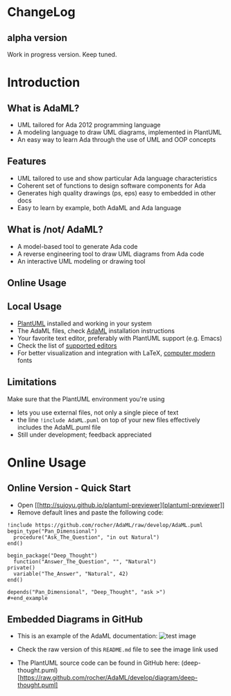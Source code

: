 # ChangeLog
## alpha version
Work in progress version. Keep tuned.

# Introduction
## What is AdaML?
- UML tailored for Ada 2012 programming language
- A modeling language to draw UML diagrams, implemented in PlantUML
- An easy way to learn Ada through the use of UML and OOP concepts

## Features
- UML tailored to use and show particular Ada language characteristics
- Coherent set of functions to design software components for Ada
- Generates high quality drawings (ps, eps) easy to embedded in other docs
- Easy to learn by example, both AdaML and Ada language

## What is /not/ AdaML?
- A model-based tool to generate Ada code
- A reverse engineering tool to draw UML diagrams from Ada code
- An interactive UML modeling or drawing tool

## Online Usage

## Local Usage
- [PlantUML](https://plantuml.com) installed and working in your system
- The AdaML files, check [AdaML](https://github.com/rocher/AdaML) installation
  instructions
- Your favorite text editor, preferably with PlantUML support (e.g. Emacs)
- Check the list of [supported editors](http://plantuml.com/running)
- For better visualization and integration with LaTeX, [computer
  modern](https://www.fontsquirrel.com/fonts/computer-modern) fonts

## Limitations
Make sure that the PlantUML environment you're using

- lets you use external files, not only a single piece of text
- the line `!include AdaML.puml` on top of your new files effectively includes
  the AdaML.puml file
- Still under development; feedback appreciated

# Online Usage
## Online Version - Quick Start
- Open [[http://sujoyu.github.io/plantuml-previewer][plantuml-previewer]]
- Remove default lines and paste the following code:

```
!include https://github.com/rocher/AdaML/raw/develop/AdaML.puml
begin_type("Pan_Dimensional")
  procedure("Ask_The_Question", "in out Natural")
end()

begin_package("Deep_Thought")
  function("Answer_The_Question", "", "Natural")
private()
  variable("The_Answer", "Natural", 42)
end()

depends("Pan_Dimensional", "Deep_Thought", "ask >")
#+end_example
```

## Embedded Diagrams in GitHub
- This is an example of the AdaML documentation:
![test image](http://www.plantuml.com/plantuml/proxy?cache=no&src=https://raw.github.com/rocher/AdaML/develop/diagram/deep-thought.puml)

- Check the raw version of this `README.md` file to see the image link used
- The PlantUML source code can be found in GitHub here: (deep-thought.puml)[https://raw.github.com/rocher/AdaML/develop/diagram/deep-thought.puml]
